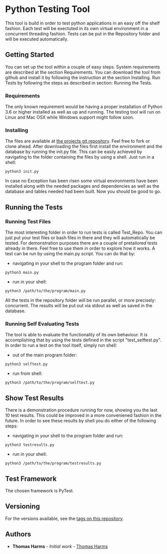 # Python Testing Tool

This tool is build in order to test python applications in an easy off the shelf fashion. Each test will be exectuted in its own virtual environment in a concurrent threading fashion. Tests can be put in the Repository folder and will be executed automatically.

## Getting Started

You can set up the tool within a couple of easy steps. System requirements are described at the section Requirements. You can download the tool from github and install it by following the instruction at the section Installing. Run Tests by following the steps as described in section: Running the Tests.

### Requirements

The only known requirement would be having a proper installation of Python 3.6 or higher installed as well as up and running. The testing tool will run on Linux and Mac OSX while Windows support might follow soon.

### Installing

The files are available at [the projects git repository](https://github.com/thomasharms/1a1testtool.git). Feel free to fork or clone ahead. After downloading the files first install the environment and the database by running the init.py file. This can be easily achieved by navigating to the folder containing the files by using a shell. Just run in a shell: 
```
python3 init.py
```
In case no Exception has been risen some virtual environments have been installed along with the needed packages and dependencies as well as the database and tables needed had been built.
Now you should be good to go.

## Running the Tests

### Running Test Files

The most interesting folder in order to run tests is called Test_Repo. You can just put your test files or bash files in there and they will automatically be tested. For demonstration purposes there are a couple of pretailored tests already in there. Feel free to use them in order to explore how it works.
A test can be run by using the main.py script. You can do that by:

* navigating in your shell to the program folder and run:
```
python3 main.py
```
* run in your shell:
```
python3 /path/to/the/program/main.py
```

All the tests in the repository folder will be run parallel, or more precisely: concurrent. The results will be put out via stdout as well as saved in the database.

### Running Self Evaluating Tests

The tool is able to evaluate the functionality of its own behaviour. It is accomplishing that by using the tests defined in the script "test_selftest.py". In order to run a test on the tool itself, simply run shell:
* out of the main program folder:
```
python3 selftest.py
```
* run from shell:
```
python3 /path/to/the/program/selftest.py
```

## Show Test Results

There is a demonstration procedure running for now, showing you the last 10 test results. This could be improved in a more conveniened fashion in the future. In order to see these results by shell you do either of the following steps:
* navigating in your shell to the program folder and run:
```
python3 testresults.py
```
* run in your shell:
```
python3 /path/to/the/program/testresults.py
```

## Test Framework

The chosen framework is PyTest.

## Versioning

For the versions available, see the [tags on this repository](https://github.com/thomasharms/1a1testtool/tags). 

## Authors

* **Thomas Harms** - *Initial work* - [Thomas Harms](https://github.com/thomasharms)


